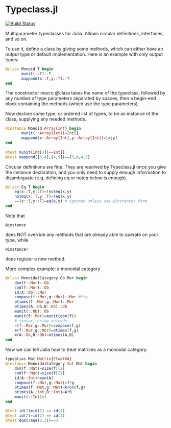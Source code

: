 Typeclass.jl
============

[![Build Status](https://travis-ci.org/jasonmorton/Typeclass.jl.svg?branch=master)](https://travis-ci.org/jasonmorton/Typeclass.jl)

Multiparameter typeclasses for Julia. Allows circular definitions, interfaces, and so on.

To use it, define a class by giving some methods, which can either have an output type or default implementation.  Here is an example with only output types:
```julia
@class Monoid T begin
       munit(::T)::T
       mappend(x::T,y::T)::T
end
```

The constructor macro @class takes the name of the typeclass, followed by any number of type parameters separated by spaces, then a begin-end block containing the methods (which use the type parameters).

Now declare some type, or ordered list of types, to be an instance of the class, supplying any needed methods.  

```julia
@instance Monoid Array{Int} begin
       munit(::Array{Int})=Int[]
       mappend(x::Array{Int},y::Array{Int})=[x;y]
end
    
@test munit(Int[3])==Int[]
@test mappend([3,4],[4,5])==[3,4,4,5]
```

Circular definitions are fine.  They are resolved by Typeclass.jl once you give the instance declaration, and you only need to supply enough information to disambiguate (e.g. defining eq or noteq below is enough).
```julia
@class Eq T begin
    eq(x::T,y::T)=!noteq(x,y)
    noteq(x::T,y::T)=!eq(x,y)
    ==(x::T,y::T)=eq(x,y) # ignored unless use @instance! form
end
```

Note that  

    @instance

does NOT override any methods that are already able to operate on your type, while 

    @instance!

does register a new method.




More complex example: a monoidal category
```julia
@class MonoidalCategory Ob Mor begin
    dom(f::Mor)::Ob
    cod(f::Mor)::Ob
    id(A::Ob)::Mor
    compose(f::Mor,g::Mor)::Mor #f*g
    otimes(f::Mor,g::Mor)::Mor
    otimes(A::Ob,B::Ob)::Ob
    munit(::Ob)::Ob
    munit(f::Mor)=munit(dom(f))
    # syntax, using unicode
    ∘(f::Mor,g::Mor)=compose(f,g)
    ⊗(f::Mor,g::Mor)=otimes(f,g)
    ⊗(A::Ob,B::Ob)=otimes(A,B)
end
```

Now we can tell Julia how to treat matrices as a monoidal category.

```julia
typealias Mat Matrix{Float64}
@instance MonoidalCategory Int Mat begin
    dom(f::Mat)=size(f)[2]
    cod(f::Mat)=size(f)[1]
    id(A::Int)=eye(A)
    compose(f::Mat,g::Mat)=f*g
    otimes(f::Mat,g::Mat)=kron(f,g)
    otimes(A::Int,B::Int)=A*B
    munit(::Int)=1
end

@test id(2)⊗id(2) == id(4)
@test id(2)∘id(2) == id(2)
@test dom(rand(2,3))==3
```

